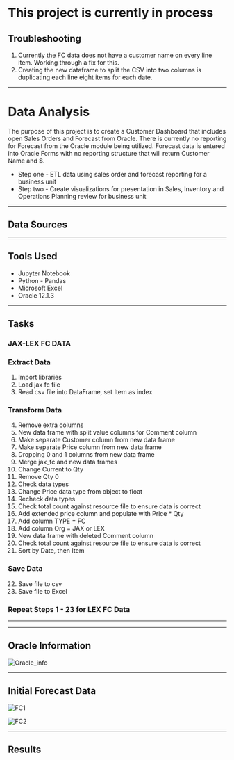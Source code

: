 # This project is currently in process
## Troubleshooting
1.  Currently the FC data does not have a customer name on every line item.  Working through a fix for this.  
2.  Creating the new dataframe to split the CSV into two columns is duplicating each line eight items for each date. 

---
# Data Analysis
The purpose of this project is to create a Customer Dashboard that includes open Sales Orders and Forecast from Oracle.  There is currently no reporting for Forecast from the Oracle module being utilized.  Forecast data is entered into Oracle Forms with no reporting structure that will return Customer Name and $.

* Step one - ETL data using sales order and forecast reporting for a business unit
* Step two - Create visualizations for presentation in Sales, Inventory and Operations Planning review for business unit

---
## Data Sources


---
## Tools Used
* Jupyter Notebook
* Python - Pandas
* Microsoft Excel
* Oracle 12.1.3

---
## Tasks
### JAX-LEX FC DATA
### Extract Data
1.	Import libraries
2.	Load jax fc file
3.	Read csv file into DataFrame, set Item as index

###	Transform Data
4.	Remove extra columns 
5.	New data frame with split value columns for Comment column
6.	Make separate Customer column from new data frame 
7.	Make separate Price column from new data frame 
8.	Dropping 0 and 1 columns from new data frame
9.	Merge jax_fc and new data frames
10.	Change Current to Qty
11.	Remove Qty 0
12.	Check data types
13.	Change Price data type from object to float
14.	Recheck data types
15.	Check total count against resource file to ensure data is correct
16.	Add extended price column and populate with Price * Qty
17.	Add column TYPE = FC
18.	Add column Org = JAX or LEX
19.	New data frame with deleted Comment column
20.	Check total count against resource file to ensure data is correct
21.	Sort by Date, then Item 

### Save Data
22. Save file to csv
23. Save file to Excel

### Repeat Steps 1 - 23 for LEX FC Data

----

---
## Oracle Information

![Oracle_info](https://user-images.githubusercontent.com/64673015/104372260-99d43f80-54e5-11eb-92f3-a0254e50a4b7.PNG)

---
## Initial Forecast Data

![FC1](https://user-images.githubusercontent.com/64673015/104372584-a6589800-54e5-11eb-9937-bd7cb9ef1e7c.PNG)


![FC2](https://user-images.githubusercontent.com/64673015/104372770-b2dcf080-54e5-11eb-8bf1-35aa7415871e.PNG)

---
## Results



